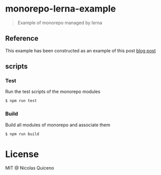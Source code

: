 # monorepo-lerna-example

> Example of monorepo managed by lerna

## Reference

This example has been constructed as an example of this post [blog post](http://nquicenob.github.io/2016/12/22/monorepos-javascript.html)

## scripts

### Test

Run the test scripts of the monorepo modules

```bash
$ npm run test
```

### Build

Build all modules of monorepo and associate them

```bash
$ npm run build
```

# License

MIT @ Nicolas Quiceno
